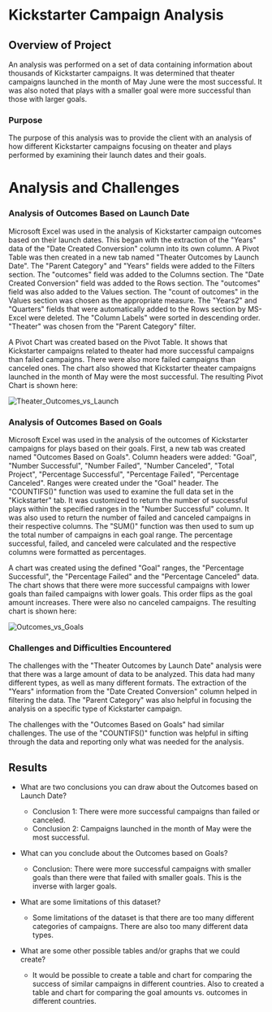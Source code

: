 # Kickstarter Campaign Analysis

## Overview of Project
An analysis was performed on a set of data containing information about thousands of Kickstarter campaigns. It was determined that theater campaigns launched in the month of May June were the most successful. It was also noted that plays with a smaller goal were more successful than those with larger goals.

### Purpose
The purpose of this analysis was to provide the client with an analysis of how different Kickstarter campaigns focusing on theater and plays performed by examining their launch dates and their goals.

# Analysis and Challenges

### Analysis of Outcomes Based on Launch Date
Microsoft Excel was used in the analysis of Kickstarter campaign outcomes based on their launch dates. This began with the extraction of the "Years" data of the "Date Created Conversion" column into its own column. A Pivot Table was then created in a new tab named "Theater Outcomes by Launch Date". The "Parent Category" and "Years" fields were added to the Filters section. The "outcomes" field was added to the Columns section. The "Date Created Conversion" field was added to the Rows section. The "outcomes" field was also added to the Values section. The "count of outcomes" in the Values section was chosen as the appropriate measure. The "Years2" and "Quarters" fields that were automatically added to the Rows section by MS-Excel were deleted. The "Column Labels" were sorted in descending order. "Theater" was chosen from the "Parent Category" filter.

A Pivot Chart was created based on the Pivot Table. It shows that Kickstarter campaigns related to theater had more successful campaigns than failed campaigns. There were also more failed campaigns than canceled ones. The chart also showed that Kickstarter theater campaigns launched in the month of May were the most successful. The resulting Pivot Chart is shown here:

![Theater_Outcomes_vs_Launch](https://user-images.githubusercontent.com/106849689/173723043-fc14550b-275f-4ae4-b3ba-b2f7ebe94eb4.png)

### Analysis of Outcomes Based on Goals
Microsoft Excel was used in the analysis of the outcomes of Kickstarter campaigns for plays based on their goals. First, a new tab was created named "Outcomes Based on Goals". Column headers were added: "Goal", "Number Successful", "Number Failed", "Number Canceled", "Total Project", "Percentage Successful", "Percentage Failed", "Percentage Canceled". Ranges were created under the "Goal" header. The "COUNTIFS()" function was used to examine the full data set in the "Kickstarter" tab. It was customized to return the number of successful plays within the specified ranges in the "Number Successful" column. It was also used to return the number of failed and canceled campaigns in their respective columns. The "SUM()" function was then used to sum up the total number of campaigns in each goal range. The percentage successful, failed, and canceled were calculated and the respective columns were formatted as percentages.

A chart was created using the defined "Goal" ranges, the "Percentage Successful", the "Percentage Failed" and the "Percentage Canceled" data. The chart shows that there were more successful campaigns with lower goals than failed campaigns with lower goals. This order flips as the goal amount increases. There were also no canceled campaigns. The resulting chart is shown here:

![Outcomes_vs_Goals](https://user-images.githubusercontent.com/106849689/173723187-0a08e0cb-eeae-4375-8170-33c5ae294a0f.png)

### Challenges and Difficulties Encountered
The challenges with the "Theater Outcomes by Launch Date" analysis were that there was a large amount of data to be analyzed. This data had many different types, as well as many different formats. The extraction of the "Years" information from the "Date Created Conversion" column helped in filtering the data. The "Parent Category" was also helpful in focusing the analysis on a specific type of Kickstarter campaign.

The challenges with the "Outcomes Based on Goals" had similar challenges. The use of the "COUNTIFS()" function was helpful in sifting through the data and reporting only what was needed for the analysis.

## Results

- What are two conclusions you can draw about the Outcomes based on Launch Date?
  - Conclusion 1: There were more successful campaigns than failed or canceled.
  - Conclusion 2: Campaigns launched in the month of May were the most successful.

- What can you conclude about the Outcomes based on Goals?
  - Conclusion: There were more successful campaigns with smaller goals than there were that failed with smaller goals. This is the inverse with larger goals.

- What are some limitations of this dataset?
  - Some limitations of the dataset is that there are too many different categories of campaigns. There are also too many different data types.

- What are some other possible tables and/or graphs that we could create?
  - It would be possible to create a table and chart for comparing the success of similar campaigns in different countries. Also to created a table and chart for comparing the goal amounts vs. outcomes in different countries.
